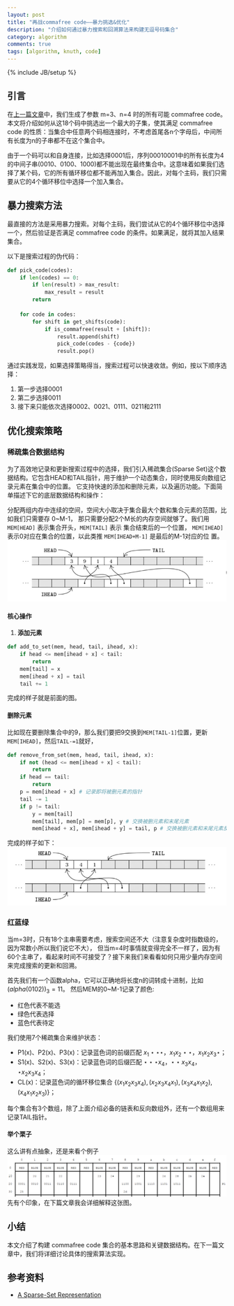 ```yaml
---
layout: post
title: "再战commafree code——暴力挑选&优化"
description: "介绍如何通过暴力搜索和回溯算法来构建无逗号码集合"
category: algorithm
comments: true
tags: [algorithm, knuth, code]
---
```


{% include JB/setup %}

## 引言

在[上一篇文章](/2024/10/commafree-code-first.html)中，我们生成了参数 m=3、n=4 时的所有可能 commafree code。本文将介绍如何从这18个码中挑选出一个最大的子集，使其满足 commafree code 的性质：当集合中任意两个码相连接时，不考虑首尾各n个字母后，中间所有长度为n的子串都不在这个集合中。

由于一个码可以和自身连接，比如选择0001后，序列00010001中的所有长度为4的中间子串(0010、0100、1000)都不能出现在最终集合中。这意味着如果我们选择了某个码，它的所有循环移位都不能再加入集合。因此，对每个主码，我们只需要从它的4个循环移位中选择一个加入集合。
<!--more-->

## 暴力搜索方法

最直接的方法是采用暴力搜索。对每个主码，我们尝试从它的4个循环移位中选择一个，然后验证是否满足 commafree code 的条件。如果满足，就将其加入结果集合。

以下是搜索过程的伪代码：

```python
def pick_code(codes):
    if len(codes) == 0:
        if len(result) > max_result:
            max_result = result
        return
        
    for code in codes:
        for shift in get_shifts(code):
            if is_commafree(result + [shift]):
                result.append(shift)
                pick_code(codes - {code})
                result.pop()
```

通过实践发现，如果选择策略得当，搜索过程可以快速收敛。例如，按以下顺序选择：
1. 第一步选择0001
2. 第二步选择0011
3. 接下来只能依次选择0002、0021、0111、0211和2111

## 优化搜索策略

### 稀疏集合数据结构

为了高效地记录和更新搜索过程中的选择，我们引入稀疏集合(Sparse Set)这个数据结构。它包含HEAD和TAIL指针，用于维护一个动态集合，同时使用反向数组记录元素在集合中的位置。
它支持快速的添加和删除元素，以及遍历功能。下面简单描述下它的底层数据结构和操作：

分配两组内存中连续的空间，空间大小取决于集合最大个数和集合元素的范围，比如我们只需要存 0~M-1，
那只需要分配2个M长的内存空间就够了。我们用 `MEM[HEAD]` 表示集合开头，`MEM[TAIL]` 表示
集合结束后的一个位置，
`MEM[IHEAD]` 表示0对应在集合的位置，以此类推 `MEM[IHEAD+M-1]` 是最后的M-1对应的位
置。
![稀疏集合示意图](/images/commafree-sparse_set.png)

#### 核心操作

1. **添加元素**

```python
def add_to_set(mem, head, tail, ihead, x):
    if head <= mem[ihead + x] < tail:
        return
    mem[tail] = x
    mem[ihead + x] = tail
    tail += 1
```

完成的样子就是前面的图。

#### 删除元素
比如现在要删除集合中的9，那么我们要把9交换到`MEM[TAIL-1]`位置，更新`MEM[IHEAD]`，然后`TAIL-=1`就好，

```python
def remove_from_set(mem, head, tail, ihead, x):
    if not (head <= mem[ihead + x] < tail):
        return
    if head == tail:
        return
    p = mem[ihead + x] # 记录即将被删元素的指针
    tail -= 1
    if p != tail:
        y = mem[tail]
        mem[tail], mem[p] = mem[p], y # 交换被删元素和末尾元素
        mem[ihead + x], mem[ihead + y] = tail, p # 交换被删元素和末尾元素反向指针
```

完成的样子如下：
![alt text](/images/commafree-del_sparse.png)

### 红蓝绿
当m=3时，只有18个主串需要考虑，搜索空间还不大（注意复杂度时指数级的，因为常数小所以我们说它不大），
但当m=4时事情就变得完全不一样了，因为有60个主串了，看起来时间不可接受了？接下来我们来看看如何只用少量内存空间来完成搜索的更新和回溯。

首先我们有一个函数alpha，它可以正确地将长度n的词转成十进制，比如 $(alpha(0102))_3 = 11$。
然后MEM的0~M-1记录了颜色:
- 红色代表不能选
- 绿色代表选择
- 蓝色代表待定

我们使用7个稀疏集合来维护状态：
- P1(x)、P2(x)、P3(x)：记录蓝色词的前缀匹配 $x_1\star \star \star$，$x_1x_2 \star \star$，$x_1x_2x_3 \star$；
- S1(x)、S2(x)、S3(x)：记录蓝色词的后缀匹配 $\star \star \star x_4$，$\star 
\star x_3x_4$，$\star x_2x_3x_4$；
- CL(x)：记录蓝色词的循环移位集合 $\{(x_1x_2x_3x_4),(x_2x_3x_4x_1),(x_3x_4x_1x_2),(x_4x_1x_2x_3)\}$；

每个集合有3个数组，除了上面介绍必备的链表和反向数组外，还有一个数组用来记录TAIL指针。

#### 举个栗子
这么讲有点抽象，还是来看个例子
![alt text](/images/commafree-ex.png)先有个印象，在下篇文章我会详细解释这张图。

## 小结

本文介绍了构建 commafree code 集合的基本思路和关键数据结构。在下一篇文章中，我们将详细讨论具体的搜索算法实现。

## 参考资料

- [A Sparse-Set Representation](https://dl.acm.org/doi/10.1145/176454.176484)
